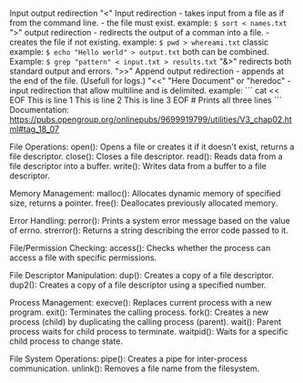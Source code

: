 Input output redirection
"<" Input redirection
	- takes input from a file as if from the command line.
	- the file must exist.
	example:	`$ sort < names.txt`
">" output redirection
	- redirects the output of a comman into a file.
	- creates the file if not existing.
	example: `$ pwd > whereami.txt`
	classic example: `$ echo "Hello world" > output.txt`
both can be combined. Example: `$ grep "pattern" < input.txt > results.txt`
"&>" redirects both standard output and errors.
">>" Append output redirection
	- appends at the end of the file. (Usefull for logs.)
"<<" "Here Document" or "heredoc"
	- input redirection that allow multiline and is delimited.
	example:
	´´´
	cat << EOF
	This is line 1
	This is line 2
	This is line 3
	EOF
	# Prints all three lines
	´´´
Documentation:
	https://pubs.opengroup.org/onlinepubs/9699919799/utilities/V3_chap02.html#tag_18_07

File Operations:
open():		Opens a file or creates it if it doesn't exist, returns a file descriptor.
close():	Closes a file descriptor.
read():		Reads data from a file descriptor into a buffer.
write(): 	Writes data from a buffer to a file descriptor.

Memory Management:
malloc():	Allocates dynamic memory of specified size, returns a pointer.
free():		Deallocates previously allocated memory.

Error Handling:
perror():	Prints a system error message based on the value of errno.
strerror():	Returns a string describing the error code passed to it.

File/Permission Checking:
access():	Checks whether the process can access a file with specific permissions.

File Descriptor Manipulation:
dup():		Creates a copy of a file descriptor.
dup2():		Creates a copy of a file descriptor using a specified number.

Process Management:
execve():	Replaces current process with a new program.
exit():		Terminates the calling process.
fork():		Creates a new process (child) by duplicating the calling process (parent).
wait():		Parent process waits for child process to terminate.
waitpid():	Waits for a specific child process to change state.

File System Operations:
pipe():		Creates a pipe for inter-process communication.
unlink():	Removes a file name from the filesystem.
